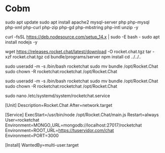 # Cobm
sudo apt update
	sudo apt install apache2 mysql-server php php-mysql php-xml php-curl php-zip php-gd php-mbstring php-intl unzip -y



curl -fsSL https://deb.nodesource.com/setup_14.x | sudo -E bash -
sudo apt install nodejs -y


wget https://releases.rocket.chat/latest/download -O rocket.chat.tgz
tar -xzf rocket.chat.tgz
cd bundle/programs/server
npm install
cd ../../..


sudo useradd -m -s /bin/bash rocketchat
sudo mv bundle /opt/Rocket.Chat
sudo chown -R rocketchat:rocketchat /opt/Rocket.Chat

sudo useradd -m -s /bin/bash rocketchat
sudo mv bundle /opt/Rocket.Chat
sudo chown -R rocketchat:rocketchat /opt/Rocket.Chat


sudo nano /etc/systemd/system/rocketchat.service 

[Unit]
Description=Rocket.Chat
After=network.target

[Service]
ExecStart=/usr/bin/node /opt/Rocket.Chat/main.js
Restart=always
User=rocketchat
Environment=MONGO_URL=mongodb://localhost:27017/rocketchat
Environment=ROOT_URL=https://tuservidor.com/chat
Environment=PORT=3000

[Install]
WantedBy=multi-user.target